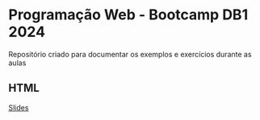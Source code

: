 # Programação Web - Bootcamp DB1 2024

Repositório criado para documentar os exemplos e exercícios durante as aulas

## HTML

[Slides](https://slides.com/alanfsantos/html5)